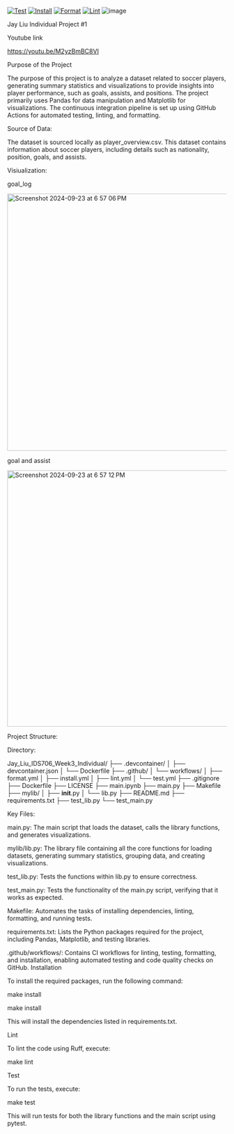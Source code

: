 [![Test](https://github.com/nogibjj/indi_mini_week3/actions/workflows/test.yml/badge.svg)](https://github.com/nogibjj/indi_mini_week3/actions/workflows/test.yml)
[![Install](https://github.com/nogibjj/indi_mini_week3/actions/workflows/install.yml/badge.svg)](https://github.com/nogibjj/indi_mini_week3/actions/workflows/install.yml)
[![Format](https://github.com/nogibjj/indi_mini_week3/actions/workflows/format.yml/badge.svg)](https://github.com/nogibjj/indi_mini_week3/actions/workflows/format.yml)
[![Lint](https://github.com/nogibjj/indi_mini_week3/actions/workflows/lint.yml/badge.svg)](https://github.com/nogibjj/indi_mini_week3/actions/workflows/lint.yml)
![image](https://github.com/user-attachments/assets/e852ccc6-044b-4eed-9cc5-f94c5775b8af)


Jay Liu Individual Project #1


Youtube link

https://youtu.be/M2yzBmBC8VI


Purpose of the Project


The purpose of this project is to analyze a dataset related to soccer players, generating summary statistics and visualizations to provide insights into player performance, such as goals, assists, and positions. The project primarily uses Pandas for data manipulation and Matplotlib for visualizations. The continuous integration pipeline is set up using GitHub Actions for automated testing, linting, and formatting.

Source of Data:


The dataset is sourced locally as player_overview.csv. This dataset contains information about soccer players, including details such as nationality, position, goals, and assists.


Visiualization:


goal_log


<img width="591" alt="Screenshot 2024-09-23 at 6 57 06 PM" src="https://github.com/user-attachments/assets/f059c3ab-ebf9-4dcb-84f7-414cc9f6d783">


goal and assist


<img width="589" alt="Screenshot 2024-09-23 at 6 57 12 PM" src="https://github.com/user-attachments/assets/4781734c-6e6c-419a-b0a7-3d1a12a66caa">



Project Structure:


Directory:


Jay_Liu_IDS706_Week3_Individual/
├── .devcontainer/
│   ├── devcontainer.json
│   └── Dockerfile
├── .github/
│   └── workflows/
│       ├── format.yml
│       ├── install.yml
│       ├── lint.yml
│       └── test.yml
├── .gitignore
├── Dockerfile
├── LICENSE
├── main.ipynb
├── main.py
├── Makefile
├── mylib/
│   ├── __init__.py
│   └── lib.py
├── README.md
├── requirements.txt
├── test_lib.py
└── test_main.py

Key Files:

main.py: The main script that loads the dataset, calls the library functions, and generates visualizations.

mylib/lib.py: The library file containing all the core functions for loading datasets, generating summary statistics, grouping data, and creating visualizations.

test_lib.py: Tests the functions within lib.py to ensure correctness.

test_main.py: Tests the functionality of the main.py script, verifying that it works as expected.

Makefile: Automates the tasks of installing dependencies, linting, formatting, and running tests.

requirements.txt: Lists the Python packages required for the project, including Pandas, Matplotlib, and testing libraries.

.github/workflows/: Contains CI workflows for linting, testing, formatting, and installation, enabling automated testing and code quality checks on GitHub.
Installation

To install the required packages, run the following command:

make install


make install

This will install the dependencies listed in requirements.txt.

Lint

To lint the code using Ruff, execute:

make lint


Test

To run the tests, execute:

make test

This will run tests for both the library functions and the main script using pytest.
 


